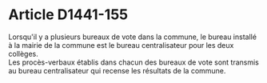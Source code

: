 # Article D1441-155

  
Lorsqu'il y a plusieurs bureaux de vote dans la commune, le bureau installé à la mairie de la commune est le bureau centralisateur pour les deux collèges.   
Les procès-verbaux établis dans chacun des bureaux de vote sont transmis au bureau centralisateur qui recense les résultats de la commune.